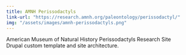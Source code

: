 ```yaml
---
title: AMNH Perissodactyls
link-url: "https://research.amnh.org/paleontology/perissodactyl/"
img: "/assets/images/amnh-perissodactyls.png"
---
```

American Museum of Natural History Perissodactyls Research Site
<br />
Drupal custom template and site architecture.
